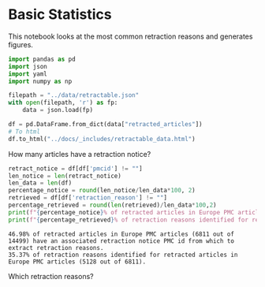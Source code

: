 # Basic Statistics 

This notebook looks at the most common retraction reasons and generates figures.


```python
import pandas as pd
import json
import yaml
import numpy as np
```


```python
filepath = "../data/retractable.json"
with open(filepath, 'r') as fp:
    data = json.load(fp)

df = pd.DataFrame.from_dict(data["retracted_articles"])
# To html
df.to_html("../docs/_includes/retractable_data.html")
```

How many articles have a retraction notice?


```python
retract_notice = df[df['pmcid'] != ""]
len_notice = len(retract_notice)
len_data = len(df)
percentage_notice = round(len_notice/len_data*100, 2)
retrieved = df[df['retraction_reason'] != ""]
percentage_retrieved = round(len(retrieved)/len_data*100,2)
print(f"{percentage_notice}% of retracted articles in Europe PMC articles ({len_notice} out of {len_data}) have an associated retraction notice PMC id from which to extract retraction reasons.")
print(f"{percentage_retrieved}% of retraction reasons identified for retracted articles in Europe PMC articles ({len(retrieved)} out of {len_notice}).")
```

    46.98% of retracted articles in Europe PMC articles (6811 out of 14499) have an associated retraction notice PMC id from which to extract retraction reasons.
    35.37% of retraction reasons identified for retracted articles in Europe PMC articles (5128 out of 6811).


Which retraction reasons?
